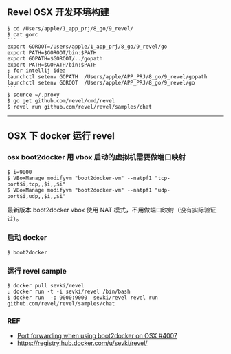 ## Revel OSX 开发环境构建

	$ cd /Users/apple/1_app_prj/8_go/9_revel/
	$ cat gorc
	```
	export GOROOT=/Users/apple/1_app_prj/8_go/9_revel/go
	export PATH=$GOROOT/bin:$PATH
	export GOPATH=$GOROOT/../gopath
	export PATH=$GOPATH/bin:$PATH
	; for intellij idea
	launchctl setenv GOPATH  /Users/apple/APP_PRJ/8_go/9_revel/gopath
	launchctl setenv GOROOT  /Users/apple/APP_PRJ/8_go/9_revel/go
	```
	$ source ~/.proxy
	$ go get github.com/revel/cmd/revel
	$ revel run github.com/revel/revel/samples/chat

---

## OSX 下 docker 运行 revel

### osx boot2docker 用 vbox 启动的虚拟机需要做端口映射

	$ i=9000
	$ VBoxManage modifyvm "boot2docker-vm" --natpf1 "tcp-port$i,tcp,,$i,,$i"
	$ VBoxManage modifyvm "boot2docker-vm" --natpf1 "udp-port$i,udp,,$i,,$i"

最新版本 boot2docker vbox 使用 NAT 模式，不用做端口映射（没有实际验证过）。

### 启动 docker

	$ boot2docker

### 运行 revel sample

	$ docker pull sevki/revel
	; docker run -t -i sevki/revel /bin/bash
	$ docker run  -p 9000:9000  sevki/revel revel run github.com/revel/revel/samples/chat

### REF

* [Port forwarding when using boot2docker on OSX #4007](https://github.com/docker/docker/issues/4007)
* https://registry.hub.docker.com/u/sevki/revel/
